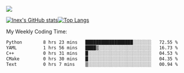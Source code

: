 ![](https://komarev.com/ghpvc/?username=lnexenl&style=flat-square&color=orange)

[![lnex's GitHub stats](https://github-readme-stats.vercel.app/api?username=lnexenl&count_private=true&show_icons=true)](https://github.com/anuraghazra/github-readme-stats)[![Top Langs](https://github-readme-stats.vercel.app/api/top-langs/?username=lnexenl&layout=compact&langs_count=8&exclude_repo=32-bit-MIPS-CPU)](https://github.com/anuraghazra/github-readme-stats)

My Weekly Coding Time:
<!--START_SECTION:waka-->

```txt
Python        8 hrs 23 mins   ██████████████████░░░░░░░   72.55 %
YAML          1 hrs 56 mins   ████▒░░░░░░░░░░░░░░░░░░░░   16.73 %
C++           0 hrs 31 mins   █░░░░░░░░░░░░░░░░░░░░░░░░   04.53 %
CMake         0 hrs 30 mins   █░░░░░░░░░░░░░░░░░░░░░░░░   04.35 %
Text          0 hrs 7 mins    ▒░░░░░░░░░░░░░░░░░░░░░░░░   00.94 %
```

<!--END_SECTION:waka-->


